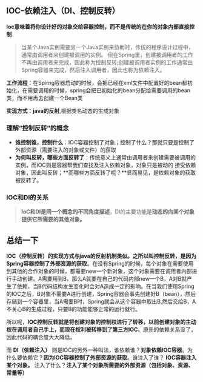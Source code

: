 ## IOC-依赖注入（DI、控制反转）
**Ioc意味着将你设计好的对象交给容器控制，而不是传统的在你的对象内部直接控制**
> 当某个Java实例需要另一个Java实例来协助时，传统的程序设计过程中，通常由调用者来创建被调用的实例。
但在Spring里，创建被调用者的工作不再由调用者来完成，因此称为控制反转;创建被调用者实例的工作通常由Spring容器来完成，然后注入调用者，因此也称为依赖注入。

**工作流程**：在Spirng容器启动的时候，会把已经在xml文件中配置好的bean都初始化，在需要调用的时候，spring会把已初始化的bean分配给需要调用的bean类，而不用再去创建一个Bean类

**实现方式**：**java的反射**,根据类名动态的生成对象

### 理解“控制反转”的概念
* **谁控制谁，控制什么**：IOC容器控制了对象；控制了什么？那就只要是控制了外部资源（需要注入的对象或文件）的获取
* **为何叫反转，哪些方面反转了**：传统意义上通常由调用者来创建需要被调用的实例，而IOC则是容器帮我们查找及注入依赖对象，对象只是被动的
接受依赖对象，因此叫反转；**而哪些方面反转了呢？**显而易见，是依赖对象的获取被反转了。

### IOC和DI的关系
> **IoC和DI是同一个概念的不同角度描述**，DI的主要功能是**动态的向某个对象提供它所需要的其他对象。**

## 总结一下
**IOC（控制反转）**的实现方式与java的反射机制类似。之所以叫控制反转，是因为**Spring容器控制了外部资源的获取**。在没有Spring的时候，每个对象在需要使用到其他的合作对象的时候，都需要new一个新对象，这个对象需要在调用者内部进行手动创建。A需要用到B，那么A就要在自己的代码内部new一个B，A对B就产生了依赖，当B代码结构发生变化时会对A造成一定的影响。在当我们使用Spring的IOC之后，B对象不需要A进行创建，Spring容器会事先创建好B（bean），然后存储到一个容器里，当A需要B时，Spring就会从这个容器中取出B,然后交给B，A不关心B的生成过程，只要B的功能能够正常的运行就行。

所以呢，**IOC控制反转就是将创建对象的控制权进行了转移，以前创建对象的主动权在调用者自己手上，而现在权利被转移到了第三方IOC**。原先的依赖关系没了，因此代码的耦合度大大降低。

而 **DI（依赖注入）** 则是IOC的另外一种叫法，谁依赖谁？**对象依赖IOC容器**。为什么要依赖它？**因为IOC容器控制了外部资源的获取**。谁注入了谁？ **IOC容器注入某个对象。** 注入了什么？**注入了某个对象所需要的外部资源（包括对象、资源、常量等）**

